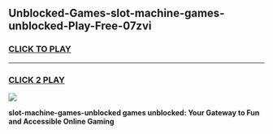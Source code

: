 
## Unblocked-Games-slot-machine-games-unblocked-Play-Free-07zvi
<h3>
<a href="https://premium76.site?title=slot-machine-games-unblocked&ref=23A">CLICK TO PLAY</a></h3>
<hr>

<h3>
<a href="https://premium76.site?title=slot-machine-games-unblocked&ref=23A">CLICK 2 PLAY</a>
  
</h3>

<a href="https://premium76.site?title=slot-machine-games-unblocked&ref=23A"><img src="https://clearcache.store/games.png"></a>


**slot-machine-games-unblocked games unblocked: Your Gateway to Fun and Accessible Online Gaming**
